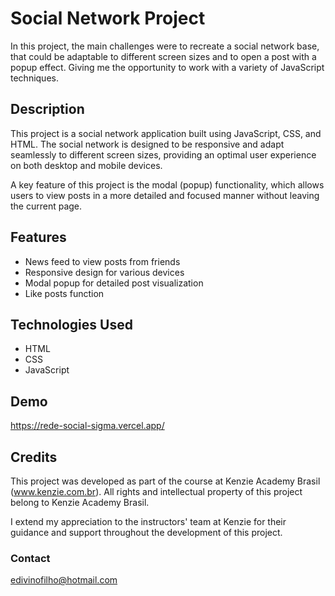 # Social Network Project
In this project, the main challenges were to recreate a social network base, that could be adaptable to different screen sizes and to open a post with a popup effect. Giving me the opportunity to work with a variety of JavaScript techniques.

## Description
This project is a social network application built using JavaScript, CSS, and HTML. The social network is designed to be responsive and adapt seamlessly to different screen sizes, providing an optimal user experience on both desktop and mobile devices.

A key feature of this project is the modal (popup) functionality, which allows users to view posts in a more detailed and focused manner without leaving the current page.

## Features
- News feed to view posts from friends
- Responsive design for various devices
- Modal popup for detailed post visualization
- Like posts function

## Technologies Used
- HTML
- CSS
- JavaScript

## Demo
https://rede-social-sigma.vercel.app/

## Credits
This project was developed as part of the course at Kenzie Academy Brasil (www.kenzie.com.br). All rights and intellectual property of this project belong to Kenzie Academy Brasil.

I extend my appreciation to the instructors' team at Kenzie for their guidance and support throughout the development of this project.

### Contact
edivinofilho@hotmail.com
